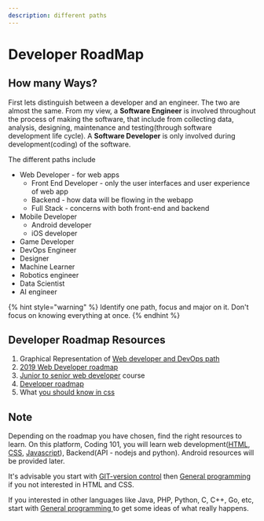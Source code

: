 ```yaml
---
description: different paths
---
```


# Developer RoadMap

## How many Ways?

First lets distinguish between a developer and an engineer. The two are almost the same. From my view, a **Software Engineer** is involved throughout the process of making the software, that include from collecting data, analysis, designing, maintenance and testing\(through software development life cycle\). A **Software Developer** is only involved during development\(coding\) of the software.

The different paths include

* Web Developer - for web apps
  * Front End Developer - only the user interfaces and user experience of web app
  * Backend - how data will be flowing in the webapp
  * Full Stack - concerns with both front-end and backend
* Mobile Developer
  * Android developer
  * iOS developer
* Game Developer
* DevOps Engineer 
* Designer
* Machine Learner
* Robotics engineer
* Data Scientist
* AI engineer

{% hint style="warning" %}
Identify one path, focus and major on it. Don't focus on knowing everything at once.
{% endhint %}

## Developer Roadmap Resources

1. Graphical Representation of [Web developer and DevOps path](https://github.com/Nicanor008/developer-roadmap)
2. [2019 Web Developer roadmap](https://hackernoon.com/the-2019-web-developer-roadmap-ab89ac3c380e)
3. [Junior to senior web developer](https://www.udemy.com/course/the-complete-junior-to-senior-web-developer-roadmap/) course
4. [Developer roadmap](https://css-tricks.com/developer-roadmaps/)
5. What [you should know in css](https://medium.com/level-up-web/the-ultimate-guide-to-css-103b0f883de3)

## Note

Depending on the roadmap you have chosen, find the right resources to learn. On this platform, Coding 101, you will learn web development\([HTML](https://mentorship101.gitbook.io/mentorship-101/html), [CSS](https://mentorship101.gitbook.io/mentorship-101/css-basics), [Javascript](https://mentorship101.gitbook.io/mentorship-101/javascript)\), Backend\(API - nodejs and python\). Android resources will be provided later.

It's advisable you start with [GIT-version control](https://mentorship101.gitbook.io/mentorship-101/git-version-control) then [General programming](https://mentorship101.gitbook.io/mentorship-101/general-programming) if you not interested in HTML and CSS.

If you interested in other languages like Java, PHP, Python, C, C++, Go, etc, start with [General programming ](https://mentorship101.gitbook.io/mentorship-101/general-programming)to get some ideas of what really happens.

